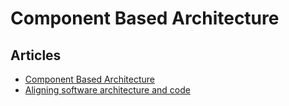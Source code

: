 # Component Based Architecture

## Articles
- [Component Based Architecture](https://medium.com/omarelgabrys-blog/component-based-architecture-3c3c23c7e348)
- [Aligning software architecture and code](http://www.codingthearchitecture.com/2013/07/03/aligning_software_architecture_and_code.html)